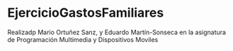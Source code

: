 # EjercicioGastosFamiliares

Realizadp Mario Ortuñez Sanz, y Eduardo Martín-Sonseca en la asignatura de Programación Multimedia y Dispositivos Moviles
